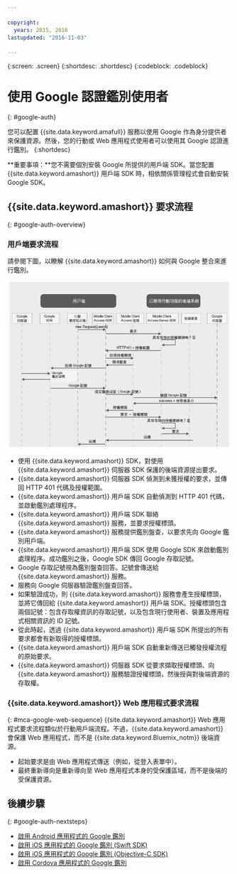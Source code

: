 ```yaml
---

copyright:
  years: 2015, 2016
lastupdated: "2016-11-03"

---
```

{:screen:  .screen}
{:shortdesc: .shortdesc}
{:codeblock: .codeblock}

# 使用 Google 認證鑑別使用者
{: #google-auth}

您可以配置 {{site.data.keyword.amafull}} 服務以使用 Google 作為身分提供者來保護資源。然後，您的行動或 Web 應用程式使用者可以使用其 Google 認證進行鑑別。
{:shortdesc}

**重要事項：**您不需要個別安裝 Google 所提供的用戶端 SDK。當您配置 {{site.data.keyword.amashort}} 用戶端 SDK 時，相依關係管理程式會自動安裝 Google SDK。

## {{site.data.keyword.amashort}} 要求流程
{: #google-auth-overview}

### 用戶端要求流程

請參閱下圖，以瞭解 {{site.data.keyword.amashort}} 如何與 Google 整合來進行鑑別。

![用戶端要求流程圖](images/mca-sequence-google.jpg)

* 使用 {{site.data.keyword.amashort}} SDK，對使用 {{site.data.keyword.amashort}} 伺服器 SDK 保護的後端資源提出要求。
* {{site.data.keyword.amashort}} 伺服器 SDK 偵測到未獲授權的要求，並傳回 HTTP 401 代碼及授權範圍。
* {{site.data.keyword.amashort}} 用戶端 SDK 自動偵測到 HTTP 401 代碼，並啟動鑑別處理程序。
* {{site.data.keyword.amashort}} 用戶端 SDK 聯絡 {{site.data.keyword.amashort}} 服務，並要求授權標頭。
* {{site.data.keyword.amashort}} 服務提供鑑別盤查，以要求先向 Google 鑑別用戶端。
* {{site.data.keyword.amashort}} 用戶端 SDK 使用 Google SDK 來啟動鑑別處理程序。成功鑑別之後，Google SDK 傳回 Google 存取記號。
* Google 存取記號視為鑑別盤查回答。記號會傳送給 {{site.data.keyword.amashort}} 服務。
* 服務向 Google 伺服器驗證鑑別盤查回答。
* 如果驗證成功，則 {{site.data.keyword.amashort}} 服務會產生授權標頭，並將它傳回給 {{site.data.keyword.amashort}} 用戶端 SDK。授權標頭包含兩個記號：包含存取權資訊的存取記號，以及包含現行使用者、裝置及應用程式相關資訊的 ID 記號。
* 從此時起，透過 {{site.data.keyword.amashort}} 用戶端 SDK 所提出的所有要求都會有新取得的授權標頭。
* {{site.data.keyword.amashort}} 用戶端 SDK 自動重新傳送已觸發授權流程的原始要求。
* {{site.data.keyword.amashort}} 伺服器 SDK 從要求擷取授權標頭、向 {{site.data.keyword.amashort}} 服務驗證授權標頭，然後授與對後端資源的存取權。


### {{site.data.keyword.amashort}} Web 應用程式要求流程
{: #mca-google-web-sequence}
{{site.data.keyword.amashort}} Web 應用程式要求流程類似於行動用戶端流程。不過，{{site.data.keyword.amashort}} 會保護 Web 應用程式，而不是 {{site.data.keyword.Bluemix_notm}} 後端資源。

  * 起始要求是由 Web 應用程式傳送（例如，從登入表單中）。
  * 最終重新導向是重新導向至 Web 應用程式本身的受保護區域，而不是後端的受保護資源。



## 後續步驟
{: #google-auth-nextsteps}

* [啟用 Android 應用程式的 Google 鑑別](google-auth-android.html)
* [啟用 iOS 應用程式的 Google 鑑別 (Swift SDK)](google-auth-ios-swift-sdk.html)
* [啟用 iOS 應用程式的 Google 鑑別 (Objective-C SDK)](google-auth-ios.html)
* [啟用 Cordova 應用程式的 Google 鑑別](google-auth-cordova.html)

